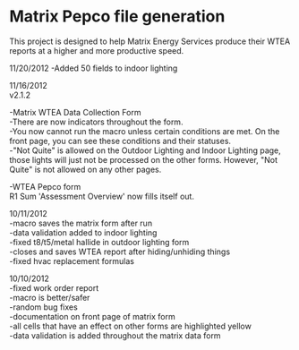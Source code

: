 Matrix Pepco file generation
=============

This project is designed to help Matrix Energy Services produce their WTEA reports at a higher and more productive speed.  

11/20/2012
-Added 50 fields to indoor lighting

11/16/2012  
v2.1.2  

-Matrix WTEA Data Collection Form  
-There are now indicators throughout the form.   
-You now cannot run the macro unless certain conditions are met. On the front page, you can see these conditions and their statuses.   
-"Not Quite" is allowed on the Outdoor Lighting and Indoor Lighting page, those lights will just not be processed on the other forms. However, "Not Quite" is not allowed on any other pages.  

-WTEA Pepco form  
	R1 Sum 'Assessment Overview' now fills itself out.  

10/11/2012  
-macro saves the matrix form after run  
-data validation added to indoor lighting  
-fixed t8/t5/metal hallide in outdoor lighting form  
-closes and saves WTEA report after hiding/unhiding things  
-fixed hvac replacement formulas  
  
10/10/2012  
-fixed work order report  
-macro is better/safer  
-random bug fixes  
-documentation on front page of matrix form  
-all cells that have an effect on other forms are highlighted yellow  
-data validation is added throughout the matrix data form  